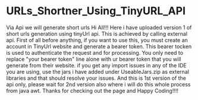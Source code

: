# URLs_Shortner_Using_TinyURL_API
Via Api we will generate short urls
Hi All!!!
Here i have uploaded version 1 of short urls generation using tinyUrl api. This is achieved by calling external api.
First of all before anything, if you want to use this, you must create an account in TinyUrl website and generate a bearer token.
This bearer tocken is used to authenticate the request and for processing.
You only need to replace "your bearer token" line alone with ur bearer token that you will generate from their website.
if you get any import issues in any of the IDE you are using, use the jars i have added under UseableJars.zip as external libraries and that should resolve your issues.
And this is 1st version of the api only, please wait for 2nd version also where i will do this whole process from java awt.
Thanks for checking out the page and Happy Coding!!!!

